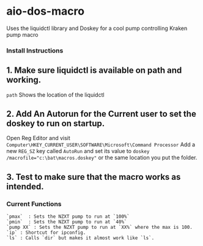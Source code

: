 # aio-dos-macro
Uses the liquidctl library and Doskey  for a cool pump controlling Kraken pump macro


### Install Instructions


## 1. Make sure liquidctl is available on path and working.
 `path`
 Shows the location of the liquidctl
## 2. Add An Autorun for the Current user to set the doskey to run on startup.
  Open Reg Editor and visit `Computer\HKEY_CURRENT_USER\SOFTWARE\Microsoft\Command Processor` Add a new `REG_SZ` key called `AutoRun` and set its value to `doskey /macrofile="c:\bat\macros.doskey"` or the same location you put the folder.
## 3. Test to make sure that the macro works as intended.


### Current Functions

```
`pmax`  : Sets the NZXT pump to run at `100%`
`pmin`  : Sets the NZXT pump to run at `40%`
`pump XX` : Sets the NZXT pump to run at `XX%` where the max is 100.
`ip` : Shortcut for ipconfig.
`ls` : Calls `dir` but makes it almost work like `ls`.
```


